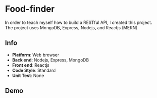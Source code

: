 # Food-finder
In order to teach myself how to build a RESTful API, I created this project. The project uses MongoDB, Express, Nodejs, and Reactjs (MERN)

Info
---
* **Platform**: Web browser
* **Back end**: Nodejs, Express, MongoDB
* **Front end**: Reactjs
* **Code Style**: Standard
* **Unit Test**: None

Demo
---
